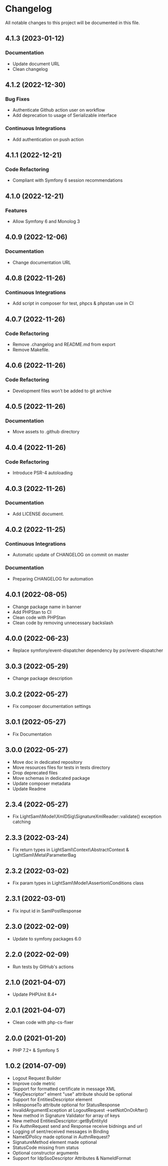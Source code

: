 <!--- BEGIN HEADER -->
# Changelog

All notable changes to this project will be documented in this file.
<!--- END HEADER -->

## 4.1.3 (2023-01-12)

### Documentation

* Update document URL
* Clean changelog

## 4.1.2 (2022-12-30)

### Bug Fixes

* Authenticate Github action user on workflow
* Add deprecation to usage of Serializable interface

### Continuous Integrations

* Add authentication on push action

## 4.1.1 (2022-12-21)

### Code Refactoring

* Compliant with Symfony 6 session recommendations

## 4.1.0 (2022-12-21)

### Features

* Allow Symfony 6 and Monolog 3

## 4.0.9 (2022-12-06)

### Documentation

* Change documentation URL

## 4.0.8 (2022-11-26)

### Continuous Integrations

* Add script in composer for test, phpcs & phpstan use in CI

## 4.0.7 (2022-11-26)

### Code Refactoring

* Remove .changelog and README.md from export
* Remove Makefile.

## 4.0.6 (2022-11-26)

### Code Refactoring

* Development files won’t be added to git archive

## 4.0.5 (2022-11-26)

### Documentation

* Move assets to .github directory

## 4.0.4 (2022-11-26)

### Code Refactoring

* Introduce PSR-4 autoloading

## 4.0.3 (2022-11-26)

### Documentation

* Add LICENSE document.

## 4.0.2 (2022-11-25)

### Continuous Integrations

* Automatic update of CHANGELOG on commit on master

### Documentation

* Preparing CHANGELOG for automation

## 4.0.1 (2022-08-05)

+ Change package name in banner
+ Add PHPStan to CI
+ Clean code with PHPStan
+ Clean code by removing unnecessary backslash

## 4.0.0 (2022-06-23)

+ Replace symfony/event-dispatcher dependency by psr/event-dispatcher

## 3.0.3 (2022-05-29)

+ Change package description

## 3.0.2 (2022-05-27)

+ Fix composer documentation settings

## 3.0.1 (2022-05-27)

+ Fix Documentation

## 3.0.0 (2022-05-27)

+ Move doc in dedicated repository
+ Move resources files for tests in tests directory
+ Drop deprecated files
+ Move schemas in dedicated package
+ Update composer metadata
+ Update Readme

## 2.3.4 (2022-05-27)

+ Fix LightSaml\Model\XmlDSig\SignatureXmlReader::validate() exception catching

## 2.3.3 (2022-03-24)

+ Fix return types in LightSaml\Context\AbstractContext & LightSaml\Meta\ParameterBag

## 2.3.2 (2022-03-02)

+ Fix param types in LightSaml\Model\Assertion\Conditions class

## 2.3.1 (2022-03-01)

+ Fix input id in SamlPostResponse

## 2.3.0 (2022-02-09)

+ Update to symfony packages 6.0

## 2.2.0 (2022-02-09)

+ Run tests by GitHub's actions

## 2.1.0 (2021-04-07)

+ Update PHPUnit 8.4+

## 2.0.1 (2021-04-07)

+ Clean code with php-cs-fixer

## 2.0.0 (2021-01-20)

+ PHP 7.2+ & Symfony 5

## 1.0.2 (2014-07-09)

+ Logout Request Builder
+ Improve code metric
+ Support for formatted certificate in message XML
+ "KeyDescriptor" elment "use" attribute should be optional
+ Support for EntitiesDescriptor element
+ InResponseTo attribute optional for StatusResponse
+ InvalidArgumentException at LogoutRequest ->setNotOnOrAfter()
+ New method in Signature Validator for array of keys
+ New method EntitiesDescriptor::getByEntityId
+ Fix AuthnRequest send and Response receive bidnings and url
+ Logging of sent/received messages in Binding
+ NameIDPolicy made optional in AuthnRequest?
+ SignatureMethod element made optional
+ StatusCode missing from status
+ Optional constructor arguments
+ Support for IdpSsoDescriptor Attributes & NameIdFormat
